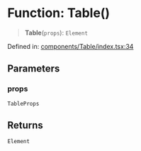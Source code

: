 # Function: Table()

> **Table**(`props`): `Element`

Defined in: [components/Table/index.tsx:34](https://github.com/onyx-og/prismal-react/blob/58f2a21f9ad6834702d56e0dc3c10bd54a012008/src/components/Table/index.tsx#L34)

## Parameters

### props

`TableProps`

## Returns

`Element`
